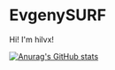 # EvgenySURF
Hi! I'm hilvx!

[![Anurag's GitHub stats](https://github-readme-stats.vercel.app/api?username=hilvx)](https://github.com/anuraghazra/github-readme-stats)
